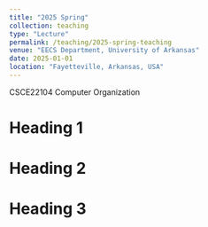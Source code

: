 ```yaml
---
title: "2025 Spring"
collection: teaching
type: "Lecture"
permalink: /teaching/2025-spring-teaching
venue: "EECS Department, University of Arkansas"
date: 2025-01-01
location: "Fayetteville, Arkansas, USA"
---
```


CSCE22104 Computer Organization

Heading 1
======

Heading 2
======

Heading 3
======
